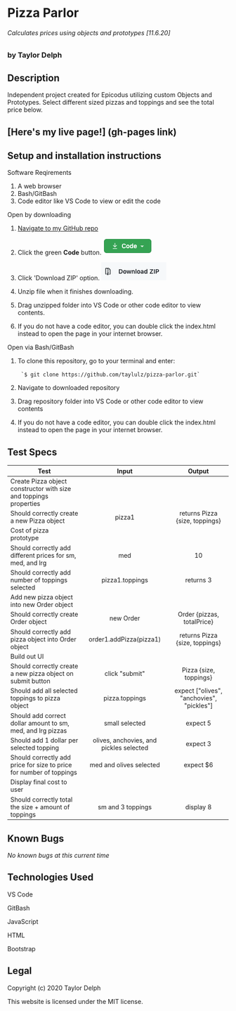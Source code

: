 # Pizza Parlor
###### Calculates prices using objects and prototypes [11.6.20]
### by Taylor Delph

## Description

Independent project created for Epicodus utilizing custom Objects and Prototypes. Select different sized pizzas and toppings and see the total price below.

## [Here's my live page!] (gh-pages link)

## Setup and installation instructions

Software Reqirements
1. A web browser
2. Bash/GitBash
3. Code editor like VS Code to view or edit the code

Open by downloading

1. [Navigate to my GitHub repo](https://github.com/taylulz/pizza-parlor.git)
2. Click the green **Code** button. ![Image of Code button](/img/GHbutton.png)

3. Click 'Download ZIP' option. ![Image of Download ZIP](/img/zip.png)

4. Unzip file when it finishes downloading.
5. Drag unzipped folder into VS Code or other code editor to view contents.
6. If you do not have a code editor, you can double click the index.html instead to open the page in your internet browser.

Open via Bash/GitBash

1. To clone this repository, go to your terminal and enter:

        `$ git clone https://github.com/taylulz/pizza-parlor.git`

2. Navigate to downloaded repository
3. Drag repository folder into VS Code or other code editor to view contents
4. If you do not have a code editor, you can double click the index.html instead to open the page in your internet browser.

## Test Specs
| Test | Input | Output |
|--------|:------:|:-----:|
| Create Pizza object constructor with size and toppings properties |||
| Should correctly create a new Pizza object | pizza1 | returns Pizza {size, toppings} | 
| Cost of pizza prototype |||
| Should correctly add different prices for sm, med, and lrg | med | 10 |
| Should correctly add number of toppings selected | pizza1.toppings | returns 3 |
| Add new pizza object into new Order object |||
| Should correctly create Order object | new Order | Order {pizzas, totalPrice}
| Should correctly add pizza object into Order object | order1.addPizza(pizza1) | returns Pizza {size, toppings} |
| Build out UI |||
| Should correctly create a new pizza object on submit button | click "submit" | Pizza {size, toppings} |
| Should add all selected toppings to pizza object | pizza.toppings | expect ["olives", "anchovies", "pickles"] |
| Should add correct dollar amount to sm, med, and lrg pizzas | small selected | expect 5 |
| Should add 1 dollar per selected topping | olives, anchovies, and pickles selected | expect 3 |
| Should correctly add price for size to price for number of toppings | med and olives selected | expect $6 |
| Display final cost to user |||
| Should correctly total the size + amount of toppings | sm and 3 toppings | display 8 |


## Known Bugs

_No known bugs at this current time_

## Technologies Used

VS Code

GitBash

JavaScript

HTML

Bootstrap

## Legal
Copyright (c) 2020 Taylor Delph

This website is licensed under the MIT license.
